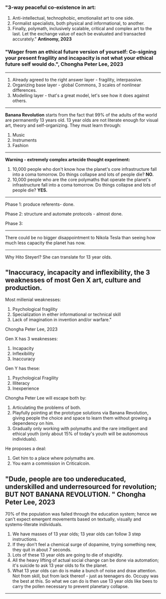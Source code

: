 







### "3-way peaceful co-existence in art: 
1. Anti-intellectual, technophobic, emotionalist art to one side.
2. Formalist specialists, both physical and informational, to another.
3. Finally, polymath, inclusively scalable, critical and complex art to the last.                                         Let the exchange value of each be evaluated and transacted accurately." **Antinomy, 2023**










### "Wager from an ethical future version of yourself: Co-signing your present fragility and incapacity is not what your ethical future self would do.", Chongha Peter Lee, 2023

---



1. Already agreed to the right answer layer - fragility, interpassive. 
2. Organizing base layer - global Commons, 3 scales of nonlinear differences.
3. Modelling layer - that's a great model, let's see how it does against others.

---



**Banana Revolution** starts from the fact that 99% of the adults of the world are permanently 13 years old. 13 year olds are not literate enough for visual art, theory and self-organizing. They must learn through:

1. Music
2. Instruments
3. Fashion
---


**Warning - extremely complex artecide thought experiment:**

1. 10,000 people who don't know how the planet's core infrastructure fall into a coma tomorrow. Do things collapse and lots of people die? **NO.**
2. 10,000 people who are the core polymaths that operate the planet's infrastructure fall into a coma tomorrow. Do things collapse and lots of people die? **YES.**


---





Phase 1: produce referents- done.

Phase 2: structure and automate protocols - almost done.

Phase 3: 

---



There could be no bigger disappointment to Nikola Tesla than seeing how much less capacity the planet has now.

---


Why Hito Steyerl? She can translate for 13 year olds.









## "Inaccuracy, incapacity and inflexibility, the 3 weaknesses of most Gen X art, culture and production.

Most millenial weaknesses: 
1. Psychological fragility
2. Specialization in either informational or technical skill
3. Lack of imagination in invention and/or warfare."

Chongha Peter Lee,  2023






Gen X has 3 weaknesses:
1. Incapacity
2. Inflexibility
3. Inaccuracy

Gen Y has these:
1. Psychological Fragility
2. Illiteracy
3. Inexperience

Chongha Peter Lee will escape both by:
1. Articulating the problems of both.
2. Playfully pointing at the prototype solutions via Banana Revolution, giving people the choice and space to learn them without growing a dependency on him.
3. Gradually only working with polymaths and the rare intelligent and ethical youth (only about 15% of today's youth will be autonomous individuals).

He proposes a deal:
1. Get him to a place where polymaths are.
2. You earn a commission in Criticalcoin.







## "Dude, people are too undereducated, underskilled and underresourced for revolution; BUT NOT BANANA REVOLUTION. " Chongha Peter Lee, 2023

70% of the population was failed through the education system; hence we can't expect emergent movements based on textually, visually and systems-literate individuals. 

1. We have masses of 13 year olds; 13 year olds can follow 3 step instructions.
2. If they don't feel a chemical surge of dopamine, trying something new, they quit in about 7 seconds.
3. Lots of these 13 year olds are going to die of stupidity.
4. All the heavy lifting of actual social change can be done via automation; it's suicide to ask 13 year olds to fix the planet.
5. What 13 year olds can do is make a bunch of noise and draw attention. Not from skill, but from lack thereof - just as teenagers do. Occupy was the best at this. So what we can do is then use 13 year olds like bees to carry the pollen necessary to prevent planetary collapse.

---

























